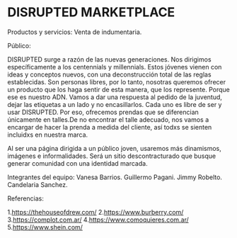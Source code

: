 # DISRUPTED MARKETPLACE

Productos y servicios:
Venta de indumentaria.

Público:

DISRUPTED surge a razón de las nuevas generaciones. Nos dirigimos específicamente a los centennials y millennials. Estos jóvenes vienen con ideas y conceptos nuevos, con una deconstrucción total de las reglas establecidas. Son personas libres, por lo tanto, nosotras queremos ofrecer un producto que los haga sentir de esta manera, que los represente. Porque ese es nuestro ADN.
Vamos a dar una respuesta al pedido de la juventud, dejar las etiquetas a un lado y no encasillarlos. Cada uno es libre de ser y usar DISRUPTED. Por eso, ofrecemos prendas que se diferencian únicamente en talles.De no encontrar el talle adecuado, nos vamos a encargar de hacer la prenda a medida del cliente, así todxs se sienten incluidxs en nuestra marca.



Al ser una página dirigida a un público joven, usaremos más dinamismos, imágenes e informalidades. Será un sitio descontracturado que busque generar comunidad con una identidad marcada.


Integrantes del equipo:
Vanesa Barrios.
Guillermo Pagani.
Jimmy Robelto.
Candelaria Sanchez.


Referencias:

1.https://thehouseofdrew.com/
2.https://www.burberry.com/
3.https://complot.com.ar/
4.https://www.comoquieres.com.ar/
5.https://www.shein.com/

